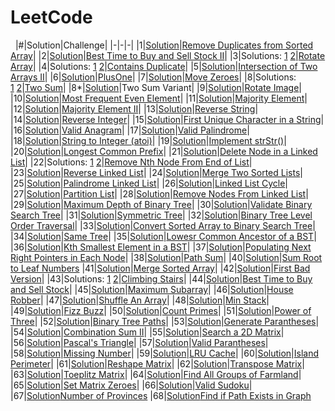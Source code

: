 # LeetCode
&nbsp;
|#|Solution|Challenge|
|-|-|-|
|1|[Solution](Array/RemoveDuplicatesFromSortedArray.java)|[Remove Duplicates from Sorted Array](https://leetcode.com/explore/interview/card/top-interview-questions-easy/92/array/727/)|
|2|[Solution](Array/BuySellStock.java)|[Best Time to Buy and Sell Stock II](https://leetcode.com/explore/interview/card/top-interview-questions-easy/92/array/564/)|
|3|Solutions: [1](Array/RotateArray.java#L1)&nbsp;[2](Array/RotateArray.java#L14)|[Rotate Array](https://leetcode.com/explore/interview/card/top-interview-questions-easy/92/array/646/)|
|4|Solutions: [1](Array/ContainsDuplicate.java#L1)&nbsp;[2](Array/ContainsDuplicate.java#L16)|[Contains Duplicate](https://leetcode.com/explore/interview/card/top-interview-questions-easy/92/array/578/)|
|5|[Solution](Array/IntersectionTwoArrays.java)|[Intersection of Two Arrays II](https://leetcode.com/explore/interview/card/top-interview-questions-easy/92/array/674/)|
|6|[Solution](Array/PlusOne.java)|[PlusOne](https://leetcode.com/explore/interview/card/top-interview-questions-easy/92/array/559/)|
|7|[Solution](Array/MoveZeroes.java)|[Move Zeroes](https://leetcode.com/explore/interview/card/top-interview-questions-easy/92/array/567/)|
|8|Solutions: [1](Array/TwoSum.java#L1)&nbsp;[2](Array/TwoSum.java#L14)|[Two Sum](https://leetcode.com/explore/interview/card/top-interview-questions-easy/92/array/546/)|
|8*|[Solution](Array/TwoSumVariant.java)|Two Sum Variant|
|9|[Solution](Array/RotateImage.java)|[Rotate Image](https://leetcode.com/explore/featured/card/top-interview-questions-easy/92/array/770/)|
|10|[Solution](Array/MostFrequentEvenElement.java)|[Most Frequent Even Element](https://leetcode.com/problems/most-frequent-even-element/)|
|11|[Solution](Array/MajorityElement.java)|[Majority Element](https://leetcode.com/problems/majority-element/)|
|12|[Solution](Array/MajorityElement2.java)|[Majority Element II](https://leetcode.com/problems/majority-element-ii/)|
|13|[Solution](Strings/ReverseString.java)|[Reverse String](https://leetcode.com/explore/featured/card/top-interview-questions-easy/127/strings/879/)|
|14|[Solution](Strings/ReverseInteger.java)|[Reverse Integer](https://leetcode.com/explore/featured/card/top-interview-questions-easy/127/strings/880/)|
|15|[Solution](Strings/FirstUniqueChar.java)|[First Unique Character in a String](https://leetcode.com/explore/featured/card/top-interview-questions-easy/127/strings/881/)|
|16|[Solution](Strings/ValidAnagram.java)|[Valid Anagram](https://leetcode.com/explore/featured/card/top-interview-questions-easy/127/strings/882/)|
|17|[Solution](Strings/ValidPalindrome.java)|[Valid Palindrome](https://leetcode.com/explore/featured/card/top-interview-questions-easy/127/strings/883/)|
|18|[Solution](Strings/Atoi.java)|[String to Integer (atoi)](https://leetcode.com/explore/featured/card/top-interview-questions-easy/127/strings/884/)|
|19|[Solution](Strings/strStr.java)|[Implement strStr()](https://leetcode.com/explore/featured/card/top-interview-questions-easy/127/strings/885/)|
|20|[Solution](Strings/LongestCommonPrefix.java)|[Longest Common Prefix](https://leetcode.com/explore/featured/card/top-interview-questions-easy/127/strings/887/)|
|21|[Solution](LinkedList/DeleteNode.java)|[Delete Node in a Linked List](https://leetcode.com/explore/featured/card/top-interview-questions-easy/93/linked-list/553/)|
|22|Solutions: [1](LinkedList/RemoveNthNode.java#L11)&nbsp;[2](LinkedList/RemoveNthNode.java#L40)|[Remove Nth Node From End of List](https://leetcode.com/explore/featured/card/top-interview-questions-easy/93/linked-list/603/)|
|23|[Solution](LinkedList/ReverseLinkedList.java)|[Reverse Linked List](https://leetcode.com/explore/featured/card/top-interview-questions-easy/93/linked-list/560/)|
|24|[Solution](LinkedList/MergeTwoSortedLists.java)|[Merge Two Sorted Lists](https://leetcode.com/explore/featured/card/top-interview-questions-easy/93/linked-list/771/)|
|25|[Solution](LinkedList/PalindromeLinkedList.java)|[Palindrome Linked List](https://leetcode.com/explore/interview/card/top-interview-questions-easy/93/linked-list/772/)|
|26|[Solution](LinkedList/LinkedListCycle.java)|[Linked List Cycle](https://leetcode.com/explore/interview/card/top-interview-questions-easy/93/linked-list/773/)|
|27|[Solution](LinkedList/PartitionList.java)|[Partition List](https://leetcode.com/problems/partition-list/)|
|28|[Solution](LinkedList/RemoveNodesFromLinkedList.java.java)|[Remove Nodes From Linked List](https://leetcode.com/problems/remove-nodes-from-linked-list/)|
|29|[Solution](Trees/MaxDepth.java)|[Maximum Depth of Binary Tree](https://leetcode.com/explore/interview/card/top-interview-questions-easy/94/trees/555/)|
|30|[Solution](Trees/ValidBST.java)|[Validate Binary Search Tree](https://leetcode.com/explore/interview/card/top-interview-questions-easy/94/trees/625/)|
|31|[Solution](Trees/SymmetricTree.java)|[Symmetric Tree](https://leetcode.com/explore/interview/card/top-interview-questions-easy/94/trees/627/)|
|32|[Solution](Trees/LevelOrderTraversal.java)|[Binary Tree Level Order Traversal](https://leetcode.com/explore/interview/card/top-interview-questions-easy/94/trees/628/)|
|33|[Solution](Trees/ConvertArrayBST.java)|[Convert Sorted Array to Binary Search Tree](https://leetcode.com/explore/interview/card/top-interview-questions-easy/94/trees/631/)|
|34|[Solution](Trees/SameTree.java)|[Same Tree](https://leetcode.com/problems/same-tree/)|
|35|[Solution](Trees/LowestCommonAncestor.java)|[Lowesr Common Ancestor of a BST](https://leetcode.com/problems/lowest-common-ancestor-of-a-binary-search-tree/)|
|36|[Solution](Trees/KthSmallest.java)|[Kth Smallest Element in a BST](https://leetcode.com/problems/kth-smallest-element-in-a-bst/)|
|37|[Solution](Trees/PopulatingNextRightEachNode.java)|[Populating Next Right Pointers in Each Node](https://leetcode.com/problems/populating-next-right-pointers-in-each-node/)|
|38|[Solution](Trees/PathSum.java)|[Path Sum](https://leetcode.com/problems/path-sum/)|
|40|[Solution](Trees/SumRootLeafNumbers.java)|[Sum Root to Leaf Numbers](https://leetcode.com/problems/sum-root-to-leaf-numbers/)
|41|[Solution](Sorting/MergeSortedArray.java)|[Merge Sorted Array](https://leetcode.com/explore/interview/card/top-interview-questions-easy/96/sorting-and-searching/587/)|
|42|[Solution](Sorting/FirstBadVersion.java)|[First Bad Version](https://leetcode.com/explore/interview/card/top-interview-questions-easy/96/sorting-and-searching/774/)|
|43|Solutions: [1](DynamicProgramming/ClimbingStairs.java#L1) [2](DynamicProgramming/ClimbingStairs.java#L11)|[Climbing Stairs](https://leetcode.com/explore/interview/card/top-interview-questions-easy/97/dynamic-programming/569/)|
|44|[Solution](DynamicProgramming/BestTimeBuySellStock.java)|[Best Time to Buy and Sell Stock](https://leetcode.com/explore/interview/card/top-interview-questions-easy/97/dynamic-programming/572/)|
|45|[Solution](DynamicProgramming/MaximumSubarray.java)|[Maximum Subarray](https://leetcode.com/explore/interview/card/top-interview-questions-easy/97/dynamic-programming/566/)|
|46|[Solution](DynamicProgramming/HouseRobber.java)|[House Robber](https://leetcode.com/explore/interview/card/top-interview-questions-easy/97/dynamic-programming/576/)|
|47|[Solution](Design/ShuffleAnArray.java)|[Shuffle An Array](https://leetcode.com/explore/interview/card/top-interview-questions-easy/98/design/670/)|
|48|[Solution](Design/MinStack.java)|[Min Stack](https://leetcode.com/explore/interview/card/top-interview-questions-easy/98/design/562/)|
|49|[Solution](Math/FizzBuzz.java)|[Fizz Buzz](https://leetcode.com/explore/interview/card/top-interview-questions-easy/102/math/743/)|
|50|[Solution](Math/CountPrimes.java)|[Count Primes](https://leetcode.com/explore/interview/card/top-interview-questions-easy/102/math/744/)|
|51|[Solution](Math/PowerOfThree.java)|[Power of Three](https://leetcode.com/explore/interview/card/top-interview-questions-easy/102/math/745/)|
|52|[Solution](Backtracking/BinaryTreePaths.java)|[Binary Tree Paths](https://leetcode.com/problems/binary-tree-paths/)|
|53|[Solution](Backtracking/GenerateParantheses.java)|[Generate Parantheses](https://leetcode.com/problems/generate-parentheses/)|
|54|[Solution](Backtracking/CombinationSum.java)|[Combination Sum II](https://leetcode.com/problems/combination-sum-ii/)|
|55|[Solution](Array/SearchMatrix.java)|[Search a 2D Matrix](https://leetcode.com/problems/search-a-2d-matrix/)|
|56|[Solution](Others/PascalsTriangle.java)|[Pascal's Triangle](https://leetcode.com/explore/interview/card/top-interview-questions-easy/99/others/601/)|
|57|[Solution](Others/ValidParantheses.java)|[Valid Parantheses](https://leetcode.com/explore/interview/card/top-interview-questions-easy/99/others/721/)|
|58|[Solution](Others/MissingNumber.java)|[Missing Number](https://leetcode.com/explore/interview/card/top-interview-questions-easy/99/others/722/)|
|59|[Solution](Others/LRUCache.java)|[LRU Cache](https://leetcode.com/problems/lru-cache/)|
|60|[Solution](Matrix/IslandPerimeter.java)|[Island Perimeter](https://leetcode.com/problems/island-perimeter/)|
|61|[Solution](Matrix/ReshapeMatrix.java)|[Reshape Matrix](https://leetcode.com/problems/reshape-the-matrix/)|
|62|[Solution](Matrix/TransposeMatrix.java)|[Transpose Matrix](https://leetcode.com/problems/transpose-matrix/)|
|63|[Solution](Matrix/ToeplitzMatrix.java)|[Toeplitz Matrix](https://leetcode.com/problems/toeplitz-matrix/)|
|64|[Solution](Matrix/AllGroupsOfFarmland.java)|[Find All Groups of Farmland](https://leetcode.com/problems/find-all-groups-of-farmland/)|
|65|[Solution](Matrix/SetMatrixZeros.java)|[Set Matrix Zeroes](https://leetcode.com/problems/set-matrix-zeroes/)|
|66|[Solution](Matrix/ValidSudoku.java)|[Valid Sudoku](https://leetcode.com/problems/valid-sudoku/)|
|67|[Solution](Graphs/NumberOfProvinces.java)[Number of Provinces](https://leetcode.com/problems/number-of-provinces/)
|68|[Solution](Graphs/FindPathExists.java)[Find if Path Exists in Graph](https://leetcode.com/problems/find-if-path-exists-in-graph/)

